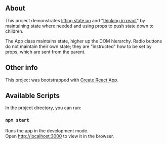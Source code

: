 ## About

This project demonstrates [lifting state up](https://reactjs.org/docs/lifting-state-up.html) and "[thinking in react](https://reactjs.org/docs/thinking-in-react.html)" by maintaining state where needed and using props to push state down to children.

The App class maintains state, higher up the DOM hierarchy. Radio buttons do not maintain their own state; they are "instructed" how to be set by props, which are sent from the parent.

## Other info

This project was bootstrapped with [Create React App](https://github.com/facebook/create-react-app).

## Available Scripts

In the project directory, you can run:

### `npm start`

Runs the app in the development mode.<br>
Open [http://localhost:3000](http://localhost:3000) to view it in the browser.

